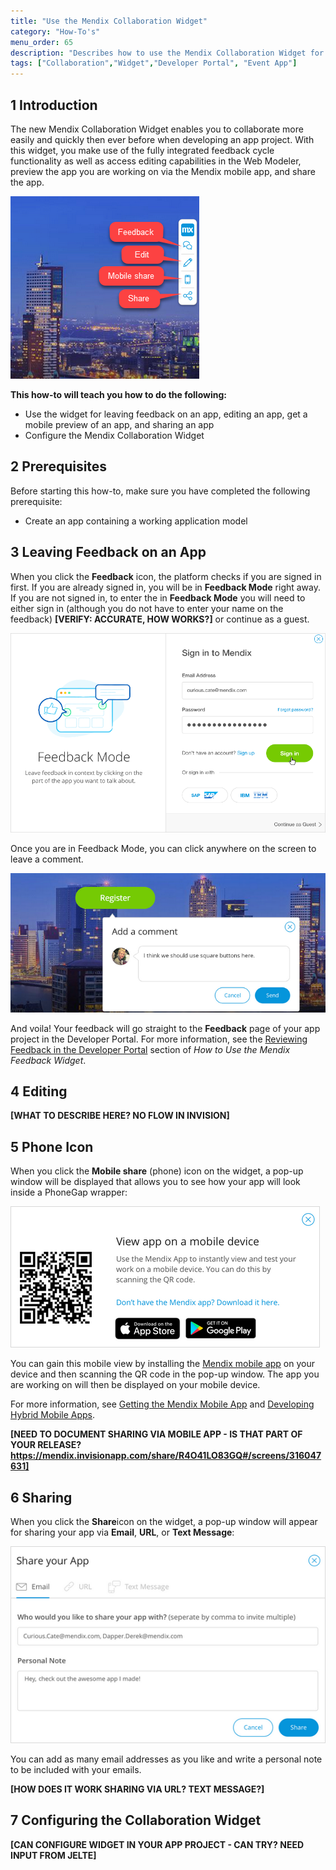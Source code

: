 ```yaml
---
title: "Use the Mendix Collaboration Widget"
category: "How-To's"
menu_order: 65
description: "Describes how to use the Mendix Collaboration Widget for providing feedback, editing, and sharing apps."
tags: ["Collaboration","Widget","Developer Portal", "Event App"]
---
```


## 1 Introduction

The new Mendix Collaboration Widget enables you to collaborate more easily and quickly then ever before when developing an app project. With this widget, you make use of the fully integrated feedback cycle functionality as well as access editing capabilities in the Web Modeler, preview the app you are working on via the Mendix mobile app, and share the app.

![](attachments/collab-widget/widget.png)

**This how-to will teach you how to do the following:**

* Use the widget for leaving feedback on an app, editing an app, get a mobile preview of an app, and sharing an app
* Configure the Mendix Collaboration Widget

## 2 Prerequisites

Before starting this how-to, make sure you have completed the following prerequisite:

* Create an app containing a working application model

## 3 Leaving Feedback on an App

When you click the **Feedback** icon, the platform checks if you are signed in first. If you are already signed in, you will be in **Feedback Mode** right away. If you are not signed in, to enter the in **Feedback Mode** you will need to either sign in (although you do not have to enter your name on the feedback) **[VERIFY: ACCURATE, HOW WORKS?]** or continue as a guest.

![](attachments/collab-widget/feedback-mode.png)

Once you are in Feedback Mode, you can click anywhere on the screen to leave a comment.

![](attachments/collab-widget/add-comment.png)

And voila! Your feedback will go straight to the **Feedback** page of your app project in the Developer Portal. For more information, see the [Reviewing Feedback in the Developer Portal](gathering-user-feedback#reviewing) section of *How to Use the Mendix Feedback Widget*.

## 4 Editing

**[WHAT TO DESCRIBE HERE? NO FLOW IN INVISION]**

## 5 Phone Icon

When you click the **Mobile share** (phone) icon on the widget, a pop-up window will be displayed that allows you to see how  your app will look inside a PhoneGap wrapper:

![](attachments/collab-widget/view-app.png)

You can gain this mobile view by installing the [Mendix mobile app](https://play.google.com/store/apps/details?id=com.mendix.SprintrMobile) on your device and then scanning the QR code in the pop-up window. The app you are working on will then be displayed on your mobile device.

For more information, see [Getting the Mendix Mobile App](/refguide/getting-the-mendix-app) and [Developing Hybrid Mobile Apps](/refguide/developing-hybrid-mobile-apps).

**[NEED TO DOCUMENT SHARING VIA MOBILE APP - IS THAT PART OF YOUR RELEASE? https://mendix.invisionapp.com/share/R4O41LO83GQ#/screens/316047631]**

## 6 Sharing

When you click the **Share**icon on the widget, a pop-up window will appear for sharing your app via **Email**, **URL**, or **Text Message**:

![](attachments/collab-widget/share.png)

You can add as many email addresses as you like and write a personal note to be included with your emails.

**[HOW DOES IT WORK SHARING VIA URL? TEXT MESSAGE?]**

## 7 Configuring the Collaboration Widget

**[CAN CONFIGURE WIDGET IN YOUR APP PROJECT - CAN TRY? NEED INPUT FROM JELTE]**